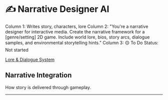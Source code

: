 # ✍️ Narrative Designer AI

Column 1: Writes story, characters, lore
Column 2: "You're a narrative designer for interactive media. Create the narrative framework for a [genre/setting] 2D game. Include world lore, bios, story arcs, dialogue samples, and environmental storytelling hints."
Column 3: 🟡 To Do
Status: Not started

[Lore & Dialogue System](%E2%9C%8D%EF%B8%8F%20Narrative%20Designer%20AI%201c478c8c4a6a80108df7c37b9e8eba53/Lore%20&%20Dialogue%20System%201c478c8c4a6a80b396b7d4a82b475e61.md)

## Narrative Integration

How story is delivered through gameplay.

---